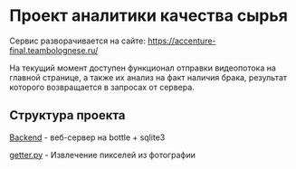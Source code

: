 # Проект аналитики качества сырья

Сервис разворачивается на сайте: https://accenture-final.teambolognese.ru/

На текущий момент доступен функционал отправки видеопотока на главной странице, а также их анализ на факт наличия брака, результат которого возвращается в запросах от сервера.

## Структура проекта

[Backend](app.py) - веб-сервер на bottle + sqlite3

[getter.py](getter.py) - Извлечение пикселей из фотографии

